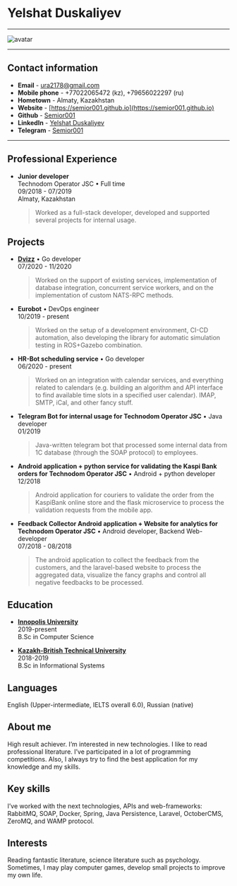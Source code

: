 # Yelshat Duskaliyev

---

![avatar](https://semior001.github.com/img/me_2.png)

---

## Contact information
- **Email** - [ura2178@gmail.com](mailto:ura2178@gmail.com)                                   
- **Mobile phone** - +77022065472 (kz), +79656022297 (ru)                                           
- **Hometown** - Almaty, Kazakhstan                                                             
- **Website** - [https://semior001.github.io](https://semior001.github.io)                     
- **Github** - [Semior001](https://github.com/semior001)                                      
- **LinkedIn** - [Yelshat Duskaliyev](https://www.linkedin.com/in/yelshat-duskaliev-181813139/) 
- **Telegram** - [Semior001](https://t.me/semior001)                                            

---

## Professional Experience
- **Junior developer** <br>
    Technodom Operator JSC • Full time <br>
    09/2018 - 07/2019 <br>
    Almaty, Kazakhstan

    > Worked as a full-stack developer, developed and supported several projects for internal usage.

## Projects
- **[Dvizz](http://dvizz.io/)** • Go developer <br>
    07/2020 - 11/2020

    > Worked on the support of existing services, implementation of database integration, concurrent service workers, and on the implementation of custom NATS-RPC methods.

- **Eurobot** • DevOps engineer <br>
    10/2019 - present

    > Worked on the setup of a development environment, CI-CD automation, also developing the library for automatic simulation testing in ROS+Gazebo combination.

- **HR-Bot scheduling service** • Go developer <br>
    06/2020 - present

    > Worked on an integration with calendar services, and everything related to calendars (e.g. building an algorithm and API interface to find available 
    time slots in a specified user calendar). IMAP, SMTP, iCal, and other fancy stuff.

- **Telegram Bot for internal usage for Technodom Operator JSC** • Java developer <br>
    01/2019

    > Java-written telegram bot that processed some internal data from 1C database (through the SOAP protocol) to employees.

- **Android application + python service for validating the Kaspi Bank orders for Technodom Operator JSC** • Android + python developer <br>
    12/2018

    > Android application for couriers to validate the order from the KaspiBank online store and the flask microservice to process the validation requests from the mobile app.

- **Feedback Collector Android application + Website for analytics for Technodom Operator JSC** • Android developer, Backend Web-developer <br>
    07/2018 - 08/2018

    > The android application to collect the feedback from the customers, and the laravel-based website to process the aggregated data, 
    visualize the fancy graphs and control all negative feedbacks to be processed.

## Education
- **[Innopolis University](https://university.innopolis.ru)** <br>
    2019-present <br>
    B.Sc in Computer Science

- **[Kazakh-British Technical University](https://www.kbtu.kz/)** <br>
    2018-2019 <br>
    B.Sc in Informational Systems


## Languages
English (Upper-intermediate, IELTS overall 6.0), Russian (native)

## About me
High result achiever. I’m interested in new technologies. I like to read professional literature. I’ve participated in a lot of programming competitions. 
Also, I always try to find the best application for my knowledge and my skills.

## Key skills
I’ve worked with the next technologies, APIs and web-frameworks: RabbitMQ, SOAP, Docker, Spring, Java Persistence, Laravel, OctoberCMS, ZeroMQ, and WAMP protocol.

## Interests
Reading fantastic literature, science literature such as psychology. Sometimes, I may play computer games, develop small projects to improve my own life.

